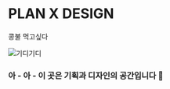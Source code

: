 # PLAN X DESIGN
콩불 먹고싶다

![기디기디](https://user-images.githubusercontent.com/77521509/211255915-374477c3-e2fe-4f4f-9525-d00222b6adc4.png)

### 아 - 아 - 이 곳은 기획과 디자인의 공간입니다 📢